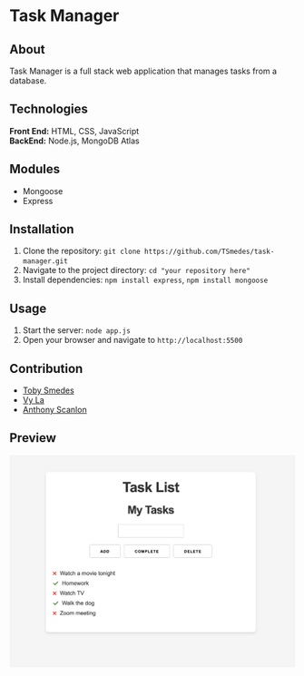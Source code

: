 # Task Manager

## About
Task Manager is a full stack web application that manages tasks from a database.

## Technologies
**Front End:** HTML, CSS, JavaScript\
**BackEnd:** Node.js, MongoDB Atlas

## Modules
- Mongoose
- Express

## Installation
1. Clone the repository: `git clone https://github.com/TSmedes/task-manager.git`
2. Navigate to the project directory: `cd "your repository here"`
3. Install dependencies: `npm install express`, `npm install mongoose`

## Usage
1. Start the server: `node app.js`
2. Open your browser and navigate to `http://localhost:5500`

## Contribution
- [Toby Smedes](https://github.com/TSmedes)
- [Vy La](https://github.com/lavy-spu)
- [Anthony Scanlon](https://github.com/scanlona)

## Preview
 ![preview](resources/demo.png)
